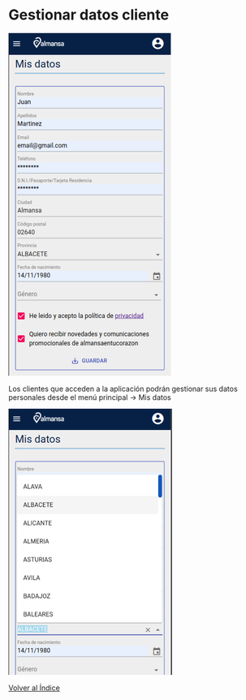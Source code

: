 # Gestionar datos cliente

![Alt text](../images/misdatosconsumidor.png)

Los clientes que acceden a la aplicación podrán gestionar sus datos personales desde el menú principal -> Mis datos

![Alt text](../images/provinciasconsumidor.png)

[Volver al Índice](../index.md)
